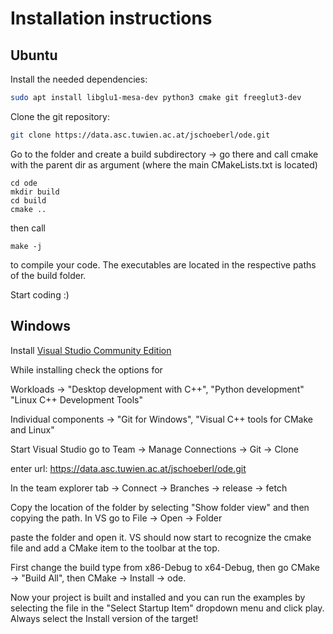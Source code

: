 
Installation instructions
=========================

Ubuntu
------

Install the needed dependencies:

``` bash
sudo apt install libglu1-mesa-dev python3 cmake git freeglut3-dev
```
Clone the git repository:

``` bash
git clone https://data.asc.tuwien.ac.at/jschoeberl/ode.git
```
Go to the folder and create a build subdirectory -> go there and call cmake with the
parent dir as argument (where the main CMakeLists.txt is located)

```
cd ode
mkdir build
cd build
cmake ..
```

then call
```
make -j
```
to compile your code. The executables are located in the respective paths of the build folder.

Start coding :)


Windows
-------

Install [Visual Studio Community Edition](https://www.visualstudio.com/thank-you-downloading-visual-studio/?sku=Community&rel=15)

While installing check the options for

Workloads -> "Desktop development with C++", "Python development" "Linux C++ Development Tools"

Individual components -> "Git for Windows", "Visual C++ tools for CMake and Linux"

Start Visual Studio
go to Team -> Manage Connections -> Git -> Clone

enter url: https://data.asc.tuwien.ac.at/jschoeberl/ode.git

In the team explorer tab -> Connect -> Branches -> release -> fetch

Copy the location of the folder by selecting "Show folder view" and then copying the path. In VS go
to File -> Open -> Folder

paste the folder and open it. VS should now start to recognize the cmake file and add a CMake item to
the toolbar at the top.

First change the build type from x86-Debug to x64-Debug, then go CMake -> "Build All",
then CMake -> Install -> ode.

Now your project is built and installed and you can run the examples by selecting the file in the
"Select Startup Item" dropdown menu and click play. Always select the Install version of the target!
